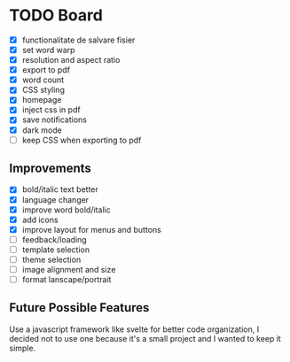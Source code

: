 # TODO Board

- [x] functionalitate de salvare fisier
- [x] set word warp
- [x] resolution and aspect ratio
- [x] export to pdf
- [x] word count
- [x] CSS styling
- [x] homepage
- [x] inject css in pdf
- [x] save notifications
- [x] dark mode
- [  ] keep CSS when exporting to pdf

## Improvements
- [x] bold/italic text better
- [x] language changer
- [x] improve word bold/italic
- [x] add icons
- [x] improve layout for menus and buttons
- [  ] feedback/loading
- [  ] template selection
- [  ] theme selection
- [  ] image alignment and size
- [  ] format lanscape/portrait

## Future Possible Features

Use a javascript framework like svelte for better code organization, I decided not to use one because it's a small project and I wanted to keep it simple.